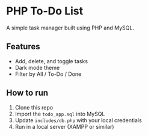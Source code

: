 # PHP To-Do List

A simple task manager built using PHP and MySQL.

## Features
- Add, delete, and toggle tasks
- Dark mode theme
- Filter by All / To-Do / Done

## How to run
1. Clone this repo
2. Import the `todo_app.sql` into MySQL
3. Update `includes/db.php` with your local credentials
4. Run in a local server (XAMPP or similar)
